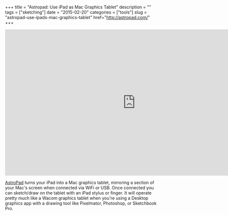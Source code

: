 +++
title = "Astropad: Use iPad as Mac Graphics Tablet"
description = ""
tags = ["sketching"]
date = "2015-02-20"
categories = ["tools"]
slug = "astropad-use-ipads-mac-graphics-tablet"
href="http://astropad.com/"
+++


<div class="video"><iframe width="853" height="480" src="https://www.youtube.com/embed/ouwCHT3rGRY" frameborder="0" allowfullscreen></iframe></div>
<p><a href="http://astropad.com/">AstroPad</a> turns your iPad into a Mac graphics tablet, mirroring a section of your Mac's screen when connected via WiFi or USB. Once connected you can sketch/draw on the tablet with an iPad stylus or finger. It will operate pretty much like a Wacom graphics tablet when you're using a Desktop graphics app with a drawing tool like Pixelmator, Photoshop, or Sketchbook Pro. </p><!--more-->
